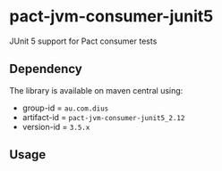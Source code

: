 pact-jvm-consumer-junit5
========================

JUnit 5 support for Pact consumer tests

## Dependency

The library is available on maven central using:

* group-id = `au.com.dius`
* artifact-id = `pact-jvm-consumer-junit5_2.12`
* version-id = `3.5.x`

## Usage

